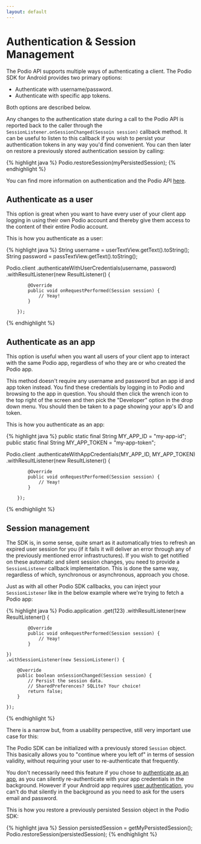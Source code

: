 ```yaml
---
layout: default
---
```

# Authentication & Session Management
The Podio API supports multiple ways of authenticating a client. The Podio SDK for Android provides two primary options:

* Authenticate with username/password.
* Authenticate with specific app tokens.

Both options are described below.

Any changes to the authentication state during a call to the Podio API is reported back to the caller through the `SessionListener.onSessionChanged(Sessoin session)` callback method. It can be useful to listen to this callback if you wish to persist your authentication tokens in any way you'd find convenient. You can then later on restore a previously stored authentication session by calling:

{% highlight java %}
Podio.restoreSession(myPersistedSession);
{% endhighlight %}

You can find more information on authentication and the Podio API [here](https://developers.podio.com/authentication).

## Authenticate as a user
This option is great when you want to have every user of your client app logging in using their own Podio account and thereby give them access to the content of their entire Podio account.

This is how you authenticate as a user:

{% highlight java %}
String username = userTextView.getText().toString();
String password = passTextView.getText().toString();

Podio.client
        .authenticateWithUserCredentials(username, password)
        .withResultListener(new ResultListener<Session>() {

            @Override
            public void onRequestPerformed(Session session) {
                // Yeay!
            }

        });
{% endhighlight %}

## Authenticate as an app
This option is useful when you want all users of your client app to interact with the same Podio app, regardless of who they are or who created the Podio app. 

This method doesn't require any username and password but an app id and app token instead. You find these credentials by logging in to Podio and browsing to the app in question. You should then click the wrench icon to the top right of the screen and then pick the "Developer" option in the drop down menu. You should then be taken to a page showing your app's ID and token.

This is how you authenticate as an app:

{% highlight java %}
public static final String MY_APP_ID = "my-app-id";
public static final String MY_APP_TOKEN = "my-app-token";

Podio.client
        .authenticateWithAppCredentials(MY_APP_ID, MY_APP_TOKEN)
        .withResultListener(new ResultListener<Session>() {

            @Override
            public void onRequestPerformed(Session session) {
                // Yeay!
            }

        });
{% endhighlight %}

## Session management
The SDK is, in some sense, quite smart as it automatically tries to refresh an expired user session for you (if it fails it will deliver an error through any of the previously mentioned error infrastructures). If you wish to get notified on these automatic and silent session changes, you need to provide a `SessionListener` callback implementation. This is done the same way, regardless of which, synchronous or asynchronous, approach you chose.

Just as with all other Podio SDK callbacks, you can inject your `SessionListener` like in the below example where we're trying to fetch a Podio app:

{% highlight java %}
Podio.application
    .get(123)
    .withResultListener(new ResultListener<Application>() {

            @Override
            public void onRequestPerformed(Session session) {
                // Yeay!
            }

    })
    .withSessionListener(new SessionListener() {

        @Override
        public boolean onSessionChanged(Session session) {
            // Persist the session data.
            // SharedPreferences? SQLite? Your choice!
            return false;
        }

    });
{% endhighlight %}

There is a narrow but, from a usability perspective, still very important use case for this:

The Podio SDK can be initialized with a previously stored `Session` object. This basically allows you to "continue where you left of" in terms of session validity, without requiring your user to re-authenticate that frequently.

You don't necessarily need this feature if you chose to [authenticate as an app](https://developers.podio.com/authentication/app_auth), as you can silently re-authenticate with your app credentials in the background. However if your Android app requires [user authentication](https://developers.podio.com/authentication/username_password), you can't do that silently in the background as you need to ask for the users email and password.

This is how you restore a previously persisted Session object in the Podio SDK:

{% highlight java %}
Session persistedSession = getMyPersistedSession();
Podio.restoreSession(persistedSession);
{% endhighlight %}
